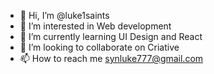 - 👋 Hi, I’m @luke1saints
- 👀 I’m interested in Web development
- 🌱 I’m currently learning UI Design and React
- 💞️ I’m looking to collaborate on Criative
- 📫 How to reach me synluke777@gmail.com

<!---
luke1saints/luke1saints is a ✨ special ✨ repository because its `README.md` (this file) appears on your GitHub profile.
You can click the Preview link to take a look at your changes.
--->
